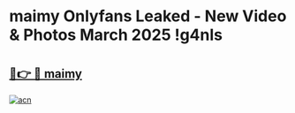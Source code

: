 # maimy Onlyfans Leaked - New Video & Photos March 2025 !g4nls

# <h2><a href="https://gvdjqt.iuczelnia.edu.pl?title=maimy&ref=g4nls">🔗👉 🔴 maimy</a></h2>

[![acn](https://github.com/user-attachments/assets/0f9c940e-d8b0-45ae-aac7-cd30a18b3e1c)](https://gvdjqt.iuczelnia.edu.pl?title=maimy&ref=g4nls)

